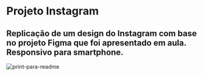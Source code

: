 # Projeto Instagram
## Replicação de um design do Instagram com base no projeto Figma que foi apresentado em aula. Responsivo para smartphone.
![print-para-readme](https://user-images.githubusercontent.com/84423990/176571678-54b437b1-cf49-427b-8c2d-8e7875202dee.jpg)
